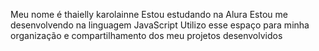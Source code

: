 Meu nome é thaielly karolainne
Estou estudando na Alura
Estou me desenvolvendo na linguagem JavaScript
Utilizo esse espaço para minha organização e compartilhamento dos meu projetos desenvolvidos
